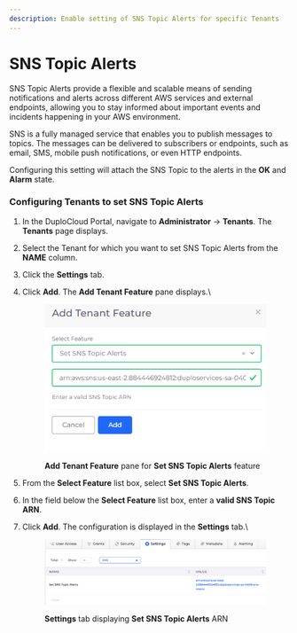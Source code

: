```yaml
---
description: Enable setting of SNS Topic Alerts for specific Tenants
---
```


# SNS Topic Alerts

SNS Topic Alerts provide a flexible and scalable means of sending notifications and alerts across different AWS services and external endpoints, allowing you to stay informed about important events and incidents happening in your AWS environment.

SNS is a fully managed service that enables you to publish messages to topics. The messages can be delivered to subscribers or endpoints, such as email, SMS, mobile push notifications, or even HTTP endpoints.&#x20;

Configuring this setting will attach the SNS Topic to the alerts in the **OK** and **Alarm** state.

### Configuring Tenants to set SNS Topic Alerts <a href="#configuring-tenants-to-set-sns-topic-alerts" id="configuring-tenants-to-set-sns-topic-alerts"></a>

1. In the DuploCloud Portal, navigate to **Administrator** -> **Tenants**. The **Tenants** page displays.
2. Select the Tenant for which you want to set SNS Topic Alerts from the **NAME** column.
3. Click the **Settings** tab.
4.  Click **Add**. The **Add Tenant Feature** pane displays.\


    <div align="left">

    <figure><img src="../../../.gitbook/assets/SNS_x (1).png" alt=""><figcaption><p><strong>Add Tenant Feature</strong> pane for <strong>Set SNS Topic Alerts</strong> feature​</p></figcaption></figure>

    </div>


5. From the **Select Feature** list box, select **Set SNS Topic Alerts**.
6. In the field below the **Select Feature** list box, enter a **valid SNS Topic ARN**.
7.  Click **Add**. The configuration is displayed in the **Settings** tab.\


    <figure><img src="../../../.gitbook/assets/SNS_y (1).png" alt=""><figcaption><p><strong>Settings</strong> tab displaying <strong>Set SNS Topic Alerts</strong> ARN</p></figcaption></figure>



